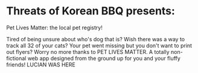 # Threats of Korean BBQ presents:
Pet Lives Matter: the local pet registry!

Tired of being unsure about who's dog that is? Wish there was a way to track all 32 of your cats? Your pet went missing but you don't want to print out flyers?
Worry no more thanks to PET LIVES MATTER. A totally non-fictional web app designed from the ground up for you and your fluffy friends!
LUCIAN WAS HERE
